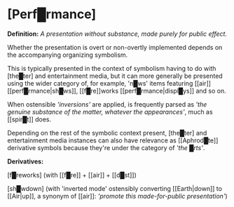 # **[Perf█rmance]**


**Definition:** *A presentation without substance, made purely for public effect.*

Whether the presentation is overt or non-overtly implemented depends on the accompanying organizing symbolism.

This is typically presented in the context of symbolism having to do with [the█ter] and entertainment media, but it can more generally be presented using the wider category of, for example, 'n█ws' items featuring [[air]] [[perf█rmance|sh█ws]], [[f█re]]works [[perf█rmance|displ█ys]] and so on.

When ostensible *'inversions'* are applied, is frequently parsed as *'the genuine substance of the matter, whatever the appearances'*, much as [[spir█t]] does.

Depending on the rest of the symbolic context present, [the█ter] and entertainment media instances can also have relevance as [[Aphrod█te]] derivative symbols because they're under the category of *'the █rts'*.


**Derivatives:** 

[f█reworks] (with [[f█re]] + [[air]] + [[d█st]])

[sh█wdown] (with 'inverted mode' ostensibly converting [[Earth|down]] to [[Air|up]], a synonym of [[air]]: *'promote this made-for-public presentation'*)